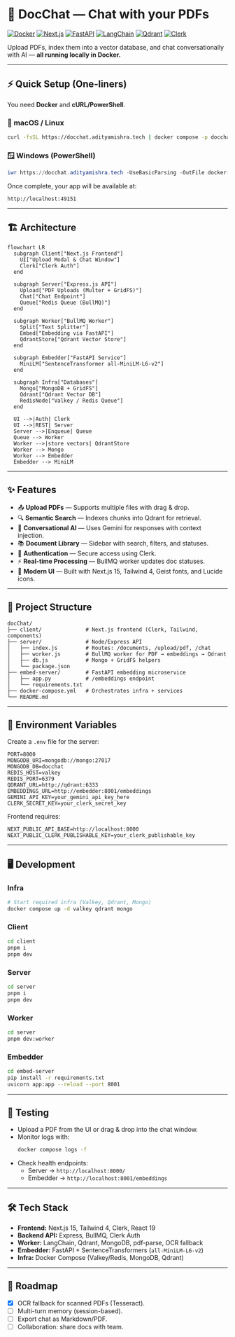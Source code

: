 # 📄 DocChat — Chat with your PDFs

[![Docker](https://img.shields.io/badge/Docker-ready-blue?logo=docker)](https://www.docker.com/)
[![Next.js](https://img.shields.io/badge/Next.js-15-black?logo=next.js)](https://nextjs.org/)
[![FastAPI](https://img.shields.io/badge/FastAPI-embeddings-teal?logo=fastapi)](https://fastapi.tiangolo.com/)
[![LangChain](https://img.shields.io/badge/LangChain-RAG-success)](https://www.langchain.com/)
[![Qdrant](https://img.shields.io/badge/Qdrant-vector%20db-purple)](https://qdrant.tech)
[![Clerk](https://img.shields.io/badge/Auth-Clerk-orange)](https://clerk.com)

Upload PDFs, index them into a vector database, and chat conversationally with AI — **all running locally in Docker.**

---

## ⚡ Quick Setup (One-liners)

You need **Docker** and **cURL/PowerShell**.

### 🐧 macOS / Linux
```bash
curl -fsSL https://docchat.adityamishra.tech | docker compose -p docchat -f - up -d
```

### 🪟 Windows (PowerShell)
```powershell
iwr https://docchat.adityamishra.tech -UseBasicParsing -OutFile docker-compose.yml; if ($?) { docker compose -p docchat -f docker-compose.yml up -d }
```

Once complete, your app will be available at:

```
http://localhost:49151
```

---

## 🏗️ Architecture

```mermaid
flowchart LR
  subgraph Client["Next.js Frontend"]
    UI["Upload Modal & Chat Window"]
    Clerk["Clerk Auth"]
  end

  subgraph Server["Express.js API"]
    Upload["PDF Uploads (Multer + GridFS)"]
    Chat["Chat Endpoint"]
    Queue["Redis Queue (BullMQ)"]
  end

  subgraph Worker["BullMQ Worker"]
    Split["Text Splitter"]
    Embed["Embedding via FastAPI"]
    QdrantStore["Qdrant Vector Store"]
  end

  subgraph Embedder["FastAPI Service"]
    MiniLM["SentenceTransformer all-MiniLM-L6-v2"]
  end

  subgraph Infra["Databases"]
    Mongo["MongoDB + GridFS"]
    Qdrant["Qdrant Vector DB"]
    RedisNode["Valkey / Redis Queue"]
  end

  UI -->|Auth| Clerk
  UI -->|REST| Server
  Server -->|Enqueue| Queue
  Queue --> Worker
  Worker -->|store vectors| QdrantStore
  Worker --> Mongo
  Worker --> Embedder
  Embedder --> MiniLM
```

---

## ✨ Features

- 📤 **Upload PDFs** — Supports multiple files with drag & drop.  
- 🔍 **Semantic Search** — Indexes chunks into Qdrant for retrieval.  
- 💬 **Conversational AI** — Uses Gemini for responses with context injection.  
- 📚 **Document Library** — Sidebar with search, filters, and statuses.  
- 👤 **Authentication** — Secure access using Clerk.  
- ⚡ **Real-time Processing** — BullMQ worker updates doc statuses.  
- 🎨 **Modern UI** — Built with Next.js 15, Tailwind 4, Geist fonts, and Lucide icons.  

---

## 📂 Project Structure

```
docChat/
├── client/              # Next.js frontend (Clerk, Tailwind, components)
├── server/              # Node/Express API
│   ├── index.js         # Routes: /documents, /upload/pdf, /chat
│   ├── worker.js        # BullMQ worker for PDF → embeddings → Qdrant
│   ├── db.js            # Mongo + GridFS helpers
│   └── package.json
├── embed-server/        # FastAPI embedding microservice
│   ├── app.py           # /embeddings endpoint
│   └── requirements.txt
├── docker-compose.yml   # Orchestrates infra + services
└── README.md
```

---

## 🔐 Environment Variables

Create a `.env` file for the server:

```env
PORT=8000
MONGODB_URI=mongodb://mongo:27017
MONGODB_DB=docchat
REDIS_HOST=valkey
REDIS_PORT=6379
QDRANT_URL=http://qdrant:6333
EMBEDDINGS_URL=http://embedder:8001/embeddings
GEMINI_API_KEY=your_gemini_api_key_here
CLERK_SECRET_KEY=your_clerk_secret_key
```

Frontend requires:

```env
NEXT_PUBLIC_API_BASE=http://localhost:8000
NEXT_PUBLIC_CLERK_PUBLISHABLE_KEY=your_clerk_publishable_key
```

---

## 🖥️ Development

### Infra
```bash
# Start required infra (Valkey, Qdrant, Mongo)
docker compose up -d valkey qdrant mongo
```

### Client
```bash
cd client
pnpm i
pnpm dev
```

### Server
```bash
cd server
pnpm i
pnpm dev
```

### Worker
```bash
cd server
pnpm dev:worker
```

### Embedder
```bash
cd embed-server
pip install -r requirements.txt
uvicorn app:app --reload --port 8001
```

---

## 🧪 Testing

- Upload a PDF from the UI or drag & drop into the chat window.  
- Monitor logs with:
  ```bash
  docker compose logs -f
  ```
- Check health endpoints:
  - Server → `http://localhost:8000/`
  - Embedder → `http://localhost:8001/embeddings`

---

## 🛠️ Tech Stack

- **Frontend:** Next.js 15, Tailwind 4, Clerk, React 19  
- **Backend API:** Express, BullMQ, Clerk Auth  
- **Worker:** LangChain, Qdrant, MongoDB, pdf-parse, OCR fallback  
- **Embedder:** FastAPI + SentenceTransformers (`all-MiniLM-L6-v2`)  
- **Infra:** Docker Compose (Valkey/Redis, MongoDB, Qdrant)

---

## 🚀 Roadmap

- [x] OCR fallback for scanned PDFs (Tesseract).  
- [ ] Multi-turn memory (session-based).  
- [ ] Export chat as Markdown/PDF.  
- [ ] Collaboration: share docs with team.